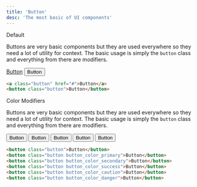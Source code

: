 ```yaml
---
title: 'Button'
desc: 'The most basic of UI components'
---
```


<div class="demo">

  <p class="demo__title">Default</p>

  <p class="demo__desc">Buttons are very basic components but they are used everywhere so they need a lot of utility for context. The basic usage is simply the <code>button</code> class and everything from there are modifiers.</p>

  <div class="demo__example">
    <div class="demo__output">
      <a class="button" href="#">Button</a>
      <button class="button">Button</button>
    </div>

```html
<a class="button" href="#">Button</a>
<button class="button">Button</button>
```

  </div>
</div>

<div class="demo">

  <p class="demo__title">Color Modifiers</p>

  <p class="demo__desc">Buttons are very basic components but they are used everywhere so they need a lot of utility for context. The basic usage is simply the <code>button</code> class and everything from there are modifiers.</p>

  <div class="demo__example">
    <div class="demo__output">
      <button class="button button_color_primary">Button</button>
      <button class="button button_color_secondary">Button</button>
      <button class="button button_color_success">Button</button>
      <button class="button button_color_caution">Button</button>
      <button class="button button_color_danger">Button</button>
    </div>

```html
<button class="button">Button</button>
<button class="button button_color_primary">Button</button>
<button class="button button_color_secondary">Button</button>
<button class="button button_color_success">Button</button>
<button class="button button_color_caution">Button</button>
<button class="button button_color_danger">Button</button>
```

  </div>
</div>